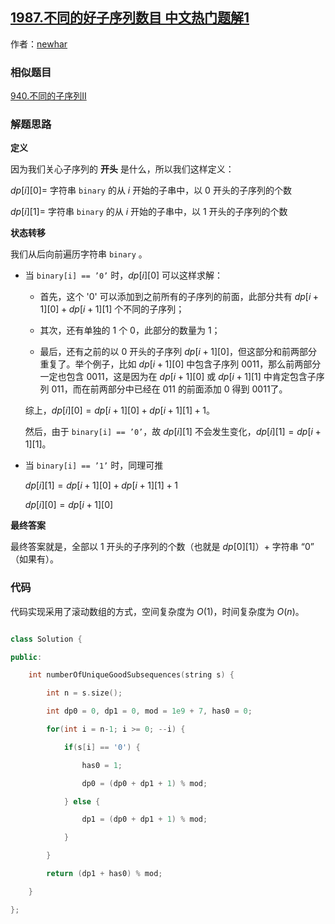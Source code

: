 ## [1987.不同的好子序列数目 中文热门题解1](https://leetcode.cn/problems/number-of-unique-good-subsequences/solutions/100000/dong-tai-gui-hua-jing-dian-ti-mu-de-bian-n4h3)

作者：[newhar](https://leetcode.cn/u/newhar)

### 相似题目

[940.不同的子序列II](https://leetcode-cn.com/problems/distinct-subsequences-ii/)

### 解题思路

**定义**

因为我们关心子序列的 **开头** 是什么，所以我们这样定义：

$dp[i][0]=$ 字符串 $\texttt{binary}$ 的从 $i$ 开始的子串中，以 $0$ 开头的子序列的个数

$dp[i][1]=$ 字符串 $\texttt{binary}$ 的从 $i$ 开始的子串中，以 $1$ 开头的子序列的个数

**状态转移**

我们从后向前遍历字符串 $\texttt{binary}$ 。

- 当 $\texttt{binary[i] == '0'}$ 时，$dp[i][0]$ 可以这样求解：
  - 首先，这个 '0' 可以添加到之前所有的子序列的前面，此部分共有 $dp[i+1][0] + dp[i+1][1]$ 个不同的子序列；
  - 其次，还有单独的 $1$ 个 $0$，此部分的数量为 $1$；
  - 最后，还有之前的以 $0$ 开头的子序列 $dp[i+1][0]$，但这部分和前两部分重复了。举个例子，比如 $dp[i+1][0]$ 中包含子序列 $0011$，那么前两部分一定也包含 $0011$，这是因为在 $dp[i+1][0]$ 或 $dp[i+1][1]$ 中肯定包含子序列 $011$，而在前两部分中已经在 $011$ 的前面添加 $0$ 得到 $0011$了。

  综上，$dp[i][0]=dp[i+1][0] + dp[i+1][1] + 1$。

  然后，由于 $\texttt{binary[i] == '0'}$，故  $dp[i][1]$ 不会发生变化，$dp[i][1] = dp[i+1][1]$。

- 当 $\texttt{binary[i] == '1'}$ 时，同理可推

  $dp[i][1] = dp[i+1][0] + dp[i+1][1] + 1$

  $dp[i][0] = dp[i+1][0]$

**最终答案**

最终答案就是，全部以 $1$ 开头的子序列的个数（也就是 $dp[0][1]$）+ 字符串 “0” （如果有）。

### 代码

代码实现采用了滚动数组的方式，空间复杂度为 $O(1)$，时间复杂度为 $O(n)$。

```c++
class Solution {
public:
    int numberOfUniqueGoodSubsequences(string s) {
        int n = s.size();
        int dp0 = 0, dp1 = 0, mod = 1e9 + 7, has0 = 0;
        for(int i = n-1; i >= 0; --i) {
            if(s[i] == '0') {
                has0 = 1;
                dp0 = (dp0 + dp1 + 1) % mod;
            } else {
                dp1 = (dp0 + dp1 + 1) % mod;
            }
        }
        return (dp1 + has0) % mod;
    }
};
```
